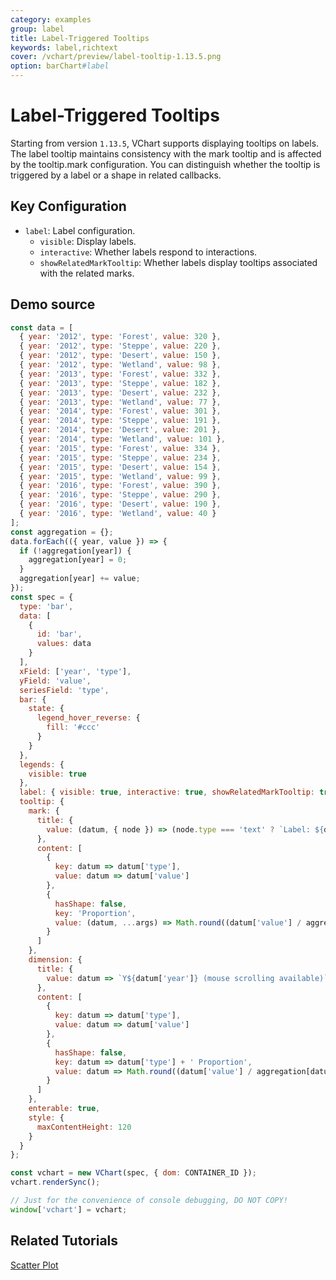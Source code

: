 ```yaml
---
category: examples
group: label
title: Label-Triggered Tooltips
keywords: label,richtext
cover: /vchart/preview/label-tooltip-1.13.5.png
option: barChart#label
---
```


# Label-Triggered Tooltips

Starting from version `1.13.5`, VChart supports displaying tooltips on labels. The label tooltip maintains consistency with the mark tooltip and is affected by the tooltip.mark configuration. You can distinguish whether the tooltip is triggered by a label or a shape in related callbacks.

## Key Configuration

- `label`: Label configuration.
  - `visible`: Display labels.
  - `interactive`: Whether labels respond to interactions.
  - `showRelatedMarkTooltip`: Whether labels display tooltips associated with the related marks.

## Demo source

```javascript livedemo
const data = [
  { year: '2012', type: 'Forest', value: 320 },
  { year: '2012', type: 'Steppe', value: 220 },
  { year: '2012', type: 'Desert', value: 150 },
  { year: '2012', type: 'Wetland', value: 98 },
  { year: '2013', type: 'Forest', value: 332 },
  { year: '2013', type: 'Steppe', value: 182 },
  { year: '2013', type: 'Desert', value: 232 },
  { year: '2013', type: 'Wetland', value: 77 },
  { year: '2014', type: 'Forest', value: 301 },
  { year: '2014', type: 'Steppe', value: 191 },
  { year: '2014', type: 'Desert', value: 201 },
  { year: '2014', type: 'Wetland', value: 101 },
  { year: '2015', type: 'Forest', value: 334 },
  { year: '2015', type: 'Steppe', value: 234 },
  { year: '2015', type: 'Desert', value: 154 },
  { year: '2015', type: 'Wetland', value: 99 },
  { year: '2016', type: 'Forest', value: 390 },
  { year: '2016', type: 'Steppe', value: 290 },
  { year: '2016', type: 'Desert', value: 190 },
  { year: '2016', type: 'Wetland', value: 40 }
];
const aggregation = {};
data.forEach(({ year, value }) => {
  if (!aggregation[year]) {
    aggregation[year] = 0;
  }
  aggregation[year] += value;
});
const spec = {
  type: 'bar',
  data: [
    {
      id: 'bar',
      values: data
    }
  ],
  xField: ['year', 'type'],
  yField: 'value',
  seriesField: 'type',
  bar: {
    state: {
      legend_hover_reverse: {
        fill: '#ccc'
      }
    }
  },
  legends: {
    visible: true
  },
  label: { visible: true, interactive: true, showRelatedMarkTooltip: true },
  tooltip: {
    mark: {
      title: {
        value: (datum, { node }) => (node.type === 'text' ? `Label: ${datum['year']}` : datum['type'])
      },
      content: [
        {
          key: datum => datum['type'],
          value: datum => datum['value']
        },
        {
          hasShape: false,
          key: 'Proportion',
          value: (datum, ...args) => Math.round((datum['value'] / aggregation[datum['year']]) * 10000) / 100 + '%'
        }
      ]
    },
    dimension: {
      title: {
        value: datum => `Y${datum['year']} (mouse scrolling available)`
      },
      content: [
        {
          key: datum => datum['type'],
          value: datum => datum['value']
        },
        {
          hasShape: false,
          key: datum => datum['type'] + ' Proportion',
          value: datum => Math.round((datum['value'] / aggregation[datum['year']]) * 10000) / 100 + '%'
        }
      ]
    },
    enterable: true,
    style: {
      maxContentHeight: 120
    }
  }
};

const vchart = new VChart(spec, { dom: CONTAINER_ID });
vchart.renderSync();

// Just for the convenience of console debugging, DO NOT COPY!
window['vchart'] = vchart;
```

## Related Tutorials

[Scatter Plot](link)
